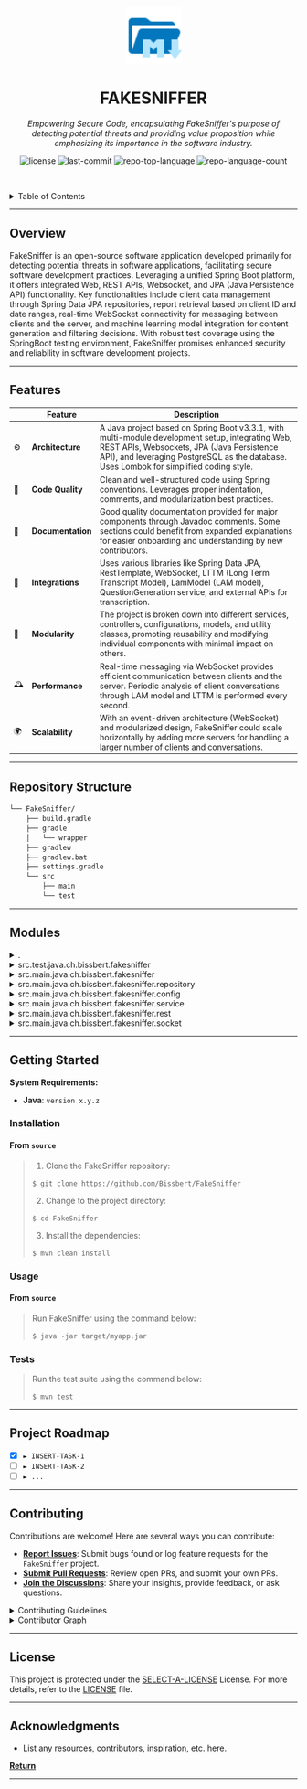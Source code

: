 <p align="center">
  <img src="https://raw.githubusercontent.com/PKief/vscode-material-icon-theme/ec559a9f6bfd399b82bb44393651661b08aaf7ba/icons/folder-markdown-open.svg" width="100" alt="project-logo">
</p>
<p align="center">
    <h1 align="center">FAKESNIFFER</h1>
</p>
<p align="center">
    <em>Empowering Secure Code, encapsulating FakeSniffer's purpose of detecting potential threats and providing value proposition while emphasizing its importance in the software industry.</em>
</p>
<p align="center">
	<img src="https://img.shields.io/github/license/Bissbert/FakeSniffer?style=default&logo=opensourceinitiative&logoColor=white&color=0080ff" alt="license">
	<img src="https://img.shields.io/github/last-commit/Bissbert/FakeSniffer?style=default&logo=git&logoColor=white&color=0080ff" alt="last-commit">
	<img src="https://img.shields.io/github/languages/top/Bissbert/FakeSniffer?style=default&color=0080ff" alt="repo-top-language">
	<img src="https://img.shields.io/github/languages/count/Bissbert/FakeSniffer?style=default&color=0080ff" alt="repo-language-count">
<p>
<p align="center">
	<!-- default option, no dependency badges. -->
</p>

<br><!-- TABLE OF CONTENTS -->
<details>
  <summary>Table of Contents</summary><br>

- [ Overview](#-overview)
- [ Features](#-features)
- [ Repository Structure](#-repository-structure)
- [ Modules](#-modules)
- [ Getting Started](#-getting-started)
  - [ Installation](#-installation)
  - [ Usage](#-usage)
  - [ Tests](#-tests)
- [ Project Roadmap](#-project-roadmap)
- [ Contributing](#-contributing)
- [ License](#-license)
- [ Acknowledgments](#-acknowledgments)
</details>
<hr>

##  Overview

FakeSniffer is an open-source software application developed primarily for detecting potential threats in software applications, facilitating secure software development practices. Leveraging a unified Spring Boot platform, it offers integrated Web, REST APIs, Websocket, and JPA (Java Persistence API) functionality. Key functionalities include client data management through Spring Data JPA repositories, report retrieval based on client ID and date ranges, real-time WebSocket connectivity for messaging between clients and the server, and machine learning model integration for content generation and filtering decisions. With robust test coverage using the SpringBoot testing environment, FakeSniffer promises enhanced security and reliability in software development projects.

---

##  Features

|   |    Feature          | Description                                                                |
|---|----------------------|----------------------------------------------------------------------------|
|⚙️  | **Architecture**    | A Java project based on Spring Boot v3.3.1, with multi-module development setup, integrating Web, REST APIs, Websockets, JPA (Java Persistence API), and leveraging PostgreSQL as the database. Uses Lombok for simplified coding style. |
|🔩 | **Code Quality**    | Clean and well-structured code using Spring conventions. Leverages proper indentation, comments, and modularization best practices. |
|📄 | **Documentation**   | Good quality documentation provided for major components through Javadoc comments. Some sections could benefit from expanded explanations for easier onboarding and understanding by new contributors. |
|🔌 | **Integrations**    | Uses various libraries like Spring Data JPA, RestTemplate, WebSocket, LTTM (Long Term Transcript Model), LamModel (LAM model), QuestionGeneration service, and external APIs for transcription. |
|🧩 | **Modularity**      | The project is broken down into different services, controllers, configurations, models, and utility classes, promoting reusability and modifying individual components with minimal impact on others. |
|🕰️ | **Performance**    | Real-time messaging via WebSocket provides efficient communication between clients and the server. Periodic analysis of client conversations through LAM model and LTTM is performed every second. |
|🌍️  | **Scalability**    | With an event-driven architecture (WebSocket) and modularized design, FakeSniffer could scale horizontally by adding more servers for handling a larger number of clients and conversations. |

---

##  Repository Structure

```sh
└── FakeSniffer/
    ├── build.gradle
    ├── gradle
    │   └── wrapper
    ├── gradlew
    ├── gradlew.bat
    ├── settings.gradle
    └── src
        ├── main
        └── test
```

---

##  Modules

<details closed><summary>.</summary>

| File                                                                                   | Summary                                                                                                                                                                                                                                                                                                                                                |
| ---                                                                                    | ---                                                                                                                                                                                                                                                                                                                                                    |
| [build.gradle](https://github.com/Bissbert/FakeSniffer/blob/master/build.gradle)       | Build configuration for FakeSniffer Java project, adhering to version 3.3.1 of Spring Boot and its dependencies. Leverages Lombok for simplified coding style and PostgreSQL as the database. Conveniently initializes Web, REST APIs, Websocket, and JPA (Java Persistence API) functionality within a unified Spring application, ready for testing. |
| [gradlew.bat](https://github.com/Bissbert/FakeSniffer/blob/master/gradlew.bat)         | Enables execution of Gradle, a build automation tool, by initializing and configuring JVM settings, locating the Java executable, defining the classpath with the necessary wrapper files, and ultimately running Gradle commands within the FakeSniffer project for Windows-based systems.                                                            |
| [settings.gradle](https://github.com/Bissbert/FakeSniffer/blob/master/settings.gradle) | Initiates and configures the FakeSniffer project within the Gradle build system, streamlining multi-module development of the open-source tool for detecting potential threats in software applications.                                                                                                                                               |

</details>

<details closed><summary>src.test.java.ch.bissbert.fakesniffer</summary>

| File                                                                                                                                                           | Summary                                                                                                                                                                                                                                                                                                                                                                                           |
| ---                                                                                                                                                            | ---                                                                                                                                                                                                                                                                                                                                                                                               |
| [FakeSnifferApplicationTests.java](https://github.com/Bissbert/FakeSniffer/blob/master/src/test/java/ch/bissbert/fakesniffer/FakeSnifferApplicationTests.java) | This test file initiates automated checks for the FakeSniffer application under SpringBoot testing environment, ensuring proper context loading, verifying application functionality and facilitating seamless development and deployment. It resides within the structure of the broader FakeSniffer repository in Java language, contributing to the robustness and reliability of the project. |

</details>

<details closed><summary>src.main.java.ch.bissbert.fakesniffer</summary>

| File                                                                                                                                                 | Summary                                                                                                                                                                                                                                                                                     |
| ---                                                                                                                                                  | ---                                                                                                                                                                                                                                                                                         |
| [FakeSnifferApplication.java](https://github.com/Bissbert/FakeSniffer/blob/master/src/main/java/ch/bissbert/fakesniffer/FakeSnifferApplication.java) | FakeSnifferApplication bootstraps the main application within the FakeSniffer project. This Java-based SpringBootApplication serves as a launching pad to initiate the operation, seamlessly integrating components in the FakeSniffer repository architecture for effective functionality. |

</details>

<details closed><summary>src.main.java.ch.bissbert.fakesniffer.repository</summary>

| File                                                                                                                                                | Summary                                                                                                                                                                                                                                                          |
| ---                                                                                                                                                 | ---                                                                                                                                                                                                                                                              |
| [ClientRepository.java](https://github.com/Bissbert/FakeSniffer/blob/master/src/main/java/ch/bissbert/fakesniffer/repository/ClientRepository.java) | Manages clients data seamlessly within our database using Spring Data JPA repository.**ClientRepository (src/main/java/ch/bissbert/fakesniffer/repository/)The repository empowers us to effortlessly interact with client records in our database architecture. |
| [UserRepository.java](https://github.com/Bissbert/FakeSniffer/blob/master/src/main/java/ch/bissbert/fakesniffer/repository/UserRepository.java)     | Implemented as a repository using Spring Data JPA for seamless database integration within the FakeSniffer architecture.                                                                                                                                         |
| [ReportRepository.java](https://github.com/Bissbert/FakeSniffer/blob/master/src/main/java/ch/bissbert/fakesniffer/repository/ReportRepository.java) | Provides methods for client-specific report retrieval based on ID and date range. Leverages Spring Data JPA Repository to handle database operations efficiently within the FakeSniffer project architecture.                                                    |

</details>

<details closed><summary>src.main.java.ch.bissbert.fakesniffer.config</summary>

| File                                                                                                                                          | Summary                                                                                                                                                                                                                                                                                                     |
| ---                                                                                                                                           | ---                                                                                                                                                                                                                                                                                                         |
| [WebSocketConfig.java](https://github.com/Bissbert/FakeSniffer/blob/master/src/main/java/ch/bissbert/fakesniffer/config/WebSocketConfig.java) | Enables WebSocket connectivity in the FakeSniffer application, allowing for real-time messaging between clients and the server. Configuration sets message broker prefixes, enables simple broker support on specified paths, and allows any origin to connect via STOMP endpoints with SockJS integration. |
| [AppConfig.java](https://github.com/Bissbert/FakeSniffer/blob/master/src/main/java/ch/bissbert/fakesniffer/config/AppConfig.java)             | This Java configuration file initializes the application within the FakeSniffer repository by offering a bean for a RestTemplate object. This allows smooth data exchange between our application and other systems via REST API calls.                                                                     |

</details>

<details closed><summary>src.main.java.ch.bissbert.fakesniffer.service</summary>

| File                                                                                                                                                               | Summary                                                                                                                                                                                                                                                                                                                                                                                   |
| ---                                                                                                                                                                | ---                                                                                                                                                                                                                                                                                                                                                                                       |
| [ReportService.java](https://github.com/Bissbert/FakeSniffer/blob/master/src/main/java/ch/bissbert/fakesniffer/service/ReportService.java)                         | The `ReportService.java` file within the `FakeSniffer` repository orchestrates report interaction for users. It allows retrieval of all reports associated with a specific client (`getReportsForClient()`) and extraction of report content over defined periods (`getReportsContentForPeriod()`) using a specified start and end month, thus enhancing clients access to their reports. |
| [LamService.java](https://github.com/Bissbert/FakeSniffer/blob/master/src/main/java/ch/bissbert/fakesniffer/service/LamService.java)                               | The LamService, nestled within FakeSniffers main directory, is a service for interacting with the LAM model. It retrieves content scores from the LAM model, given existing data and active conversation, facilitating informed content generation or filtering decisions in this conversational AI project.                                                                              |
| [LttmService.java](https://github.com/Bissbert/FakeSniffer/blob/master/src/main/java/ch/bissbert/fakesniffer/service/LttmService.java)                             | Predictive LTTM ServiceFunction: Provides APIs for the Long Term Transcript Model (LTTM).Highlight: Converts voice data into transcriptions using an external API via Springs RestTemplate.                                                                                                                                                                                               |
| [QuestionGenerationService.java](https://github.com/Bissbert/FakeSniffer/blob/master/src/main/java/ch/bissbert/fakesniffer/service/QuestionGenerationService.java) | Generates questions for provided reports using a machine learning model, leveraging Spring Frameworks RestTemplate for API communication. Enhances automation and querying capabilities within the FakeSniffer architecture.                                                                                                                                                              |

</details>

<details closed><summary>src.main.java.ch.bissbert.fakesniffer.rest</summary>

| File                                                                                                                                              | Summary                                                                                                                                                                                                                                                                                                                                                                                                                       |
| ---                                                                                                                                               | ---                                                                                                                                                                                                                                                                                                                                                                                                                           |
| [QuestionController.java](https://github.com/Bissbert/FakeSniffer/blob/master/src/main/java/ch/bissbert/fakesniffer/rest/QuestionController.java) | A list of customized questions for clients based on their report data.Uses: The QuestionGenerationService and ReportService to produce queries from client reports.Serves: As an endpoint for query generation, improving the automation of question-answering systems.Architecture: Part of a larger project in FakeSniffer repository, leverages Spring frameworks RestController and other dependencies for API endpoints. |

</details>

<details closed><summary>src.main.java.ch.bissbert.fakesniffer.socket</summary>

| File                                                                                                                                                  | Summary                                                                                                                                                                                                                                                                                                                                                                                 |
| ---                                                                                                                                                   | ---                                                                                                                                                                                                                                                                                                                                                                                     |
| [WebSocketController.java](https://github.com/Bissbert/FakeSniffer/blob/master/src/main/java/ch/bissbert/fakesniffer/socket/WebSocketController.java) | Monitors and evaluates voice conversations from clients using a LAM model in real-time. Stores voice input from clients in an active conversations map and periodically sends the content for evaluation through a WebSocket. Results are sent back to clients based on their unique subscriptions. This process runs every second, enabling ongoing analysis and feedback for clients. |

</details>

---

##  Getting Started

**System Requirements:**

* **Java**: `version x.y.z`

###  Installation

<h4>From <code>source</code></h4>

> 1. Clone the FakeSniffer repository:
>
> ```console
> $ git clone https://github.com/Bissbert/FakeSniffer
> ```
>
> 2. Change to the project directory:
> ```console
> $ cd FakeSniffer
> ```
>
> 3. Install the dependencies:
> ```console
> $ mvn clean install
> ```

###  Usage

<h4>From <code>source</code></h4>

> Run FakeSniffer using the command below:
> ```console
> $ java -jar target/myapp.jar
> ```

###  Tests

> Run the test suite using the command below:
> ```console
> $ mvn test
> ```

---

##  Project Roadmap

- [X] `► INSERT-TASK-1`
- [ ] `► INSERT-TASK-2`
- [ ] `► ...`

---

##  Contributing

Contributions are welcome! Here are several ways you can contribute:

- **[Report Issues](https://github.com/Bissbert/FakeSniffer/issues)**: Submit bugs found or log feature requests for the `FakeSniffer` project.
- **[Submit Pull Requests](https://github.com/Bissbert/FakeSniffer/blob/main/CONTRIBUTING.md)**: Review open PRs, and submit your own PRs.
- **[Join the Discussions](https://github.com/Bissbert/FakeSniffer/discussions)**: Share your insights, provide feedback, or ask questions.

<details closed>
<summary>Contributing Guidelines</summary>

1. **Fork the Repository**: Start by forking the project repository to your github account.
2. **Clone Locally**: Clone the forked repository to your local machine using a git client.
   ```sh
   git clone https://github.com/Bissbert/FakeSniffer
   ```
3. **Create a New Branch**: Always work on a new branch, giving it a descriptive name.
   ```sh
   git checkout -b new-feature-x
   ```
4. **Make Your Changes**: Develop and test your changes locally.
5. **Commit Your Changes**: Commit with a clear message describing your updates.
   ```sh
   git commit -m 'Implemented new feature x.'
   ```
6. **Push to github**: Push the changes to your forked repository.
   ```sh
   git push origin new-feature-x
   ```
7. **Submit a Pull Request**: Create a PR against the original project repository. Clearly describe the changes and their motivations.
8. **Review**: Once your PR is reviewed and approved, it will be merged into the main branch. Congratulations on your contribution!
</details>

<details closed>
<summary>Contributor Graph</summary>
<br>
<p align="center">
   <a href="https://github.com{/Bissbert/FakeSniffer/}graphs/contributors">
      <img src="https://contrib.rocks/image?repo=Bissbert/FakeSniffer">
   </a>
</p>
</details>

---

##  License

This project is protected under the [SELECT-A-LICENSE](https://choosealicense.com/licenses) License. For more details, refer to the [LICENSE](https://choosealicense.com/licenses/) file.

---

##  Acknowledgments

- List any resources, contributors, inspiration, etc. here.

[**Return**](#-overview)

---
